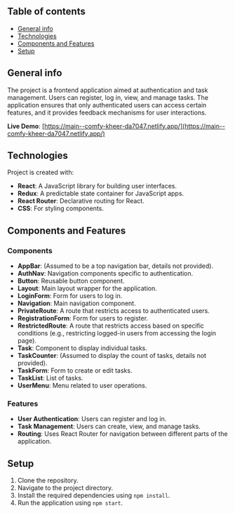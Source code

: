 ## Table of contents

- [General info](#general-info)
- [Technologies](#technologies)
- [Components and Features](#components-and-features)
- [Setup](#setup)

## General info

The project is a frontend application aimed at authentication and task management. Users can register, log in, view, and manage tasks. The application ensures that only authenticated users can access certain features, and it provides feedback mechanisms for user interactions.

**Live Demo**: [https://main--comfy-kheer-da7047.netlify.app/](https://main--comfy-kheer-da7047.netlify.app/)

## Technologies

Project is created with:

- **React**: A JavaScript library for building user interfaces.
- **Redux**: A predictable state container for JavaScript apps.
- **React Router**: Declarative routing for React.
- **CSS**: For styling components.

## Components and Features

### Components

- **AppBar**: (Assumed to be a top navigation bar, details not provided).
- **AuthNav**: Navigation components specific to authentication.
- **Button**: Reusable button component.
- **Layout**: Main layout wrapper for the application.
- **LoginForm**: Form for users to log in.
- **Navigation**: Main navigation component.
- **PrivateRoute**: A route that restricts access to authenticated users.
- **RegistrationForm**: Form for users to register.
- **RestrictedRoute**: A route that restricts access based on specific conditions (e.g., restricting logged-in users from accessing the login page).
- **Task**: Component to display individual tasks.
- **TaskCounter**: (Assumed to display the count of tasks, details not provided).
- **TaskForm**: Form to create or edit tasks.
- **TaskList**: List of tasks.
- **UserMenu**: Menu related to user operations.

### Features

- **User Authentication**: Users can register and log in.
- **Task Management**: Users can create, view, and manage tasks.
- **Routing**: Uses React Router for navigation between different parts of the application.

## Setup

1. Clone the repository.
2. Navigate to the project directory.
3. Install the required dependencies using `npm install`.
4. Run the application using `npm start`.
